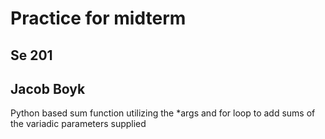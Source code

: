 # Practice for midterm

## Se 201
## Jacob Boyk

Python based sum function utilizing the *args and for loop to add sums of the variadic parameters supplied